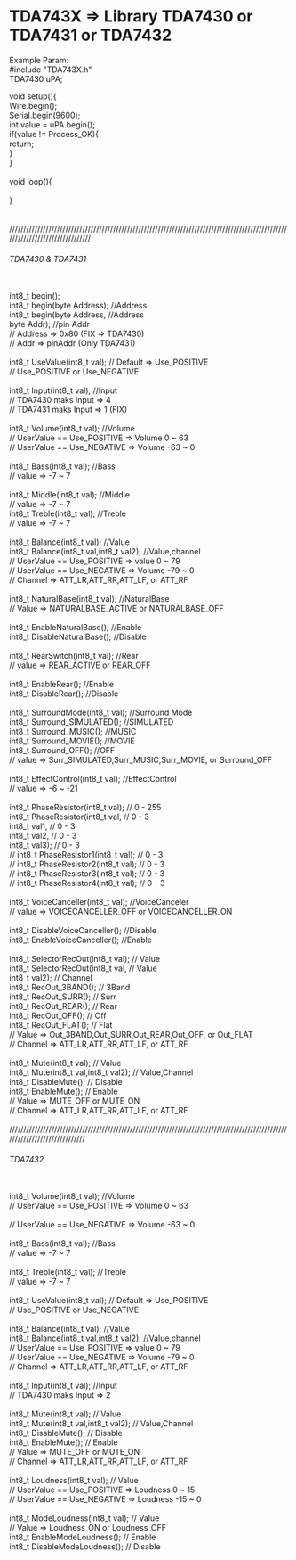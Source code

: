 # TDA743X => Library TDA7430 or TDA7431 or TDA7432

Example Param: </br>
#include "TDA743X.h" </br>
TDA7430 uPA;  </br>

void setup(){ </br>
  Wire.begin(); </br>
  Serial.begin(9600); </br>
  int value = uPA.begin(); </br>
  if(value != Process_OK){ </br>
    return; </br>
  } </br>
} </br>
</br>
void loop(){ </br>
</br>
} </br>
</br>
</br>
////////////////////////////////////////////////////////////////////////////////////////////////////////////////////////////////
<h6>TDA7430 & TDA7431 </h6></br>
  int8_t begin(); </br>            
  int8_t begin(byte Address); //Address </br>
  int8_t begin(byte Address,  //Address </br>
               byte Addr);    //pin Addr </br>
  // Address => 0x80 (FIX => TDA7430) </br>
  // Addr => pinAddr (Only TDA7431) </br>
  </br>
  int8_t UseValue(int8_t val); // Default => Use_POSITIVE </br>
  // Use_POSITIVE or Use_NEGATIVE </br>
  </br>
  int8_t Input(int8_t val);   //Input </br>
  // TDA7430 maks Input => 4 </br>
  // TDA7431 maks Input => 1 (FIX) </br>
  </br>
  int8_t Volume(int8_t val);  //Volume </br>
  // UserValue == Use_POSITIVE => Volume 0 ~ 63 </br>
  // UserValue == Use_NEGATIVE => Volume -63 ~ 0 </br>
  </br>
  int8_t Bass(int8_t val);    //Bass </br>
  // value => -7 ~ 7 </br>
  </br>
  int8_t Middle(int8_t val);  //Middle </br>
  // value => -7 ~ 7
  </br>
  int8_t Treble(int8_t val);  //Treble </br>
  // value => -7 ~ 7 </br>
  </br>
  int8_t Balance(int8_t val);               //Value </br>
  int8_t Balance(int8_t val,int8_t val2);   //Value,channel </br>
  // UserValue == Use_POSITIVE => value 0 ~ 79 </br>
  // UserValue == Use_NEGATIVE => Volume -79 ~ 0 </br>
  // Channel => ATT_LR,ATT_RR,ATT_LF, or ATT_RF </br> 
  </br>
  int8_t NaturalBase(int8_t val); //NaturalBase </br>
  // Value => NATURALBASE_ACTIVE or NATURALBASE_OFF </br>
   </br>
  int8_t EnableNaturalBase();     //Enable </br>
  int8_t DisableNaturalBase();    //Disable </br>
 </br>
  int8_t RearSwitch(int8_t val);  //Rear </br>
  // value => REAR_ACTIVE or REAR_OFF </br>
   </br>
  int8_t EnableRear();            //Enable </br>
  int8_t DisableRear();           //Disable </br>
 </br>
  int8_t SurroundMode(int8_t val);  //Surround Mode </br>
  int8_t Surround_SIMULATED();      //SIMULATED </br>
  int8_t Surround_MUSIC();          //MUSIC </br>
  int8_t Surround_MOVIE();          //MOVIE </br>
  int8_t Surround_OFF();            //OFF </br>
  // value => Surr_SIMULATED,Surr_MUSIC,Surr_MOVIE, or Surround_OFF </br>
   </br>
  int8_t EffectControl(int8_t val); //EffectControl </br>
  // value => -6 ~ -21 </br>
   </br>
  int8_t PhaseResistor(int8_t val);     // 0 -  255 </br>
  int8_t PhaseResistor(int8_t val,      // 0 - 3 </br>
                       int8_t val1,     // 0 - 3 </br>
                       int8_t val2,     // 0 - 3 </br>
                       int8_t val3);    // 0 - 3 </br>
//   int8_t PhaseResistor1(int8_t val);    // 0 - 3 </br>
//   int8_t PhaseResistor2(int8_t val);    // 0 - 3 </br>
//   int8_t PhaseResistor3(int8_t val);    // 0 - 3 </br>
//   int8_t PhaseResistor4(int8_t val);    // 0 - 3 </br>
 </br>
  int8_t VoiceCanceller(int8_t val);    //VoiceCanceler </br>
  // value => VOICECANCELLER_OFF or VOICECANCELLER_ON </br>
   </br>
  int8_t DisableVoiceCanceller();       //Disable </br>
  int8_t EnableVoiceCanceller();        //Enable </br>
 </br>
  int8_t SelectorRecOut(int8_t val);    // Value </br>
  int8_t SelectorRecOut(int8_t val,     // Value </br>
                        int8_t val2);   // Channel </br>
  int8_t RecOut_3BAND();                // 3Band </br>
  int8_t RecOut_SURR();                 // Surr </br>
  int8_t RecOut_REAR();                 // Rear </br>
  int8_t RecOut_OFF();                  // Off </br>
  int8_t RecOut_FLAT();                 // Flat </br>
  // Value => Out_3BAND,Out_SURR,Out_REAR,Out_OFF, or Out_FLAT </br>
  // Channel => ATT_LR,ATT_RR,ATT_LF, or ATT_RF </br>
   </br>
  int8_t Mute(int8_t val);              // Value </br>
  int8_t Mute(int8_t val,int8_t val2);  // Value,Channel </br>
  int8_t DisableMute();                 // Disable </br>
  int8_t EnableMute();                  // Enable </br>
  // Value => MUTE_OFF or MUTE_ON </br>
  // Channel => ATT_LR,ATT_RR,ATT_LF, or ATT_RF </br>
   </br>
  //////////////////////////////////////////////////////////////////////////////////////////////////////////////////////////////
  <h6>TDA7432</h6>
   </br>
  int8_t Volume(int8_t val);  //Volume </br>
  // UserValue == Use_POSITIVE => Volume 0 ~ 63 </br> </br>
  // UserValue == Use_NEGATIVE => Volume -63 ~ 0 </br>
   </br>
  int8_t Bass(int8_t val);    //Bass  </br>
  // value => -7 ~ 7 </br>
   </br>
  int8_t Treble(int8_t val);  //Treble </br>
  // value => -7 ~ 7 </br>
   </br>
  int8_t UseValue(int8_t val); // Default => Use_POSITIVE </br>
  // Use_POSITIVE or Use_NEGATIVE </br>
   </br>
  int8_t Balance(int8_t val);               //Value </br>
  int8_t Balance(int8_t val,int8_t val2);   //Value,channel </br>
  // UserValue == Use_POSITIVE => value 0 ~ 79 </br>
  // UserValue == Use_NEGATIVE => Volume -79 ~ 0 </br>
  // Channel => ATT_LR,ATT_RR,ATT_LF, or ATT_RF </br>
 </br>
  int8_t Input(int8_t val);   //Input  </br>
  // TDA7430 maks Input => 2 </br>
   </br>
  int8_t Mute(int8_t val);              // Value </br>
  int8_t Mute(int8_t val,int8_t val2);  // Value,Channel </br>
  int8_t DisableMute();                 // Disable </br>
  int8_t EnableMute();                  // Enable </br>
  // Value => MUTE_OFF or MUTE_ON </br>
  // Channel => ATT_LR,ATT_RR,ATT_LF, or ATT_RF </br>
   </br>
  int8_t Loudness(int8_t val);          // Value </br>
  // UserValue == Use_POSITIVE => Loudness 0 ~ 15 </br>
  // UserValue == Use_NEGATIVE => Loudness -15 ~ 0 </br>
   </br>
  int8_t ModeLoudness(int8_t val);      // Value </br>
  // Value => Loudness_ON or Loudness_OFF </br>
  int8_t EnableModeLoudness();          // Enable </br>
  int8_t DisableModeLoudness();         // Disable </br>
 </br>
